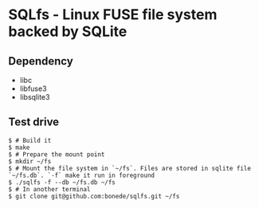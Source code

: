 # SQLfs - Linux FUSE file system backed by SQLite

## Dependency
* libc
* libfuse3
* libsqlite3

## Test drive
```console
$ # Build it
$ make
$ # Prepare the mount point
$ mkdir ~/fs
$ # Mount the file system in `~/fs`. Files are stored in sqlite file `~/fs.db`. `-f` make it run in foreground
$ ./sqlfs -f --db ~/fs.db ~/fs 
$ # In another terminal
$ git clone git@github.com:bonede/sqlfs.git ~/fs
```


